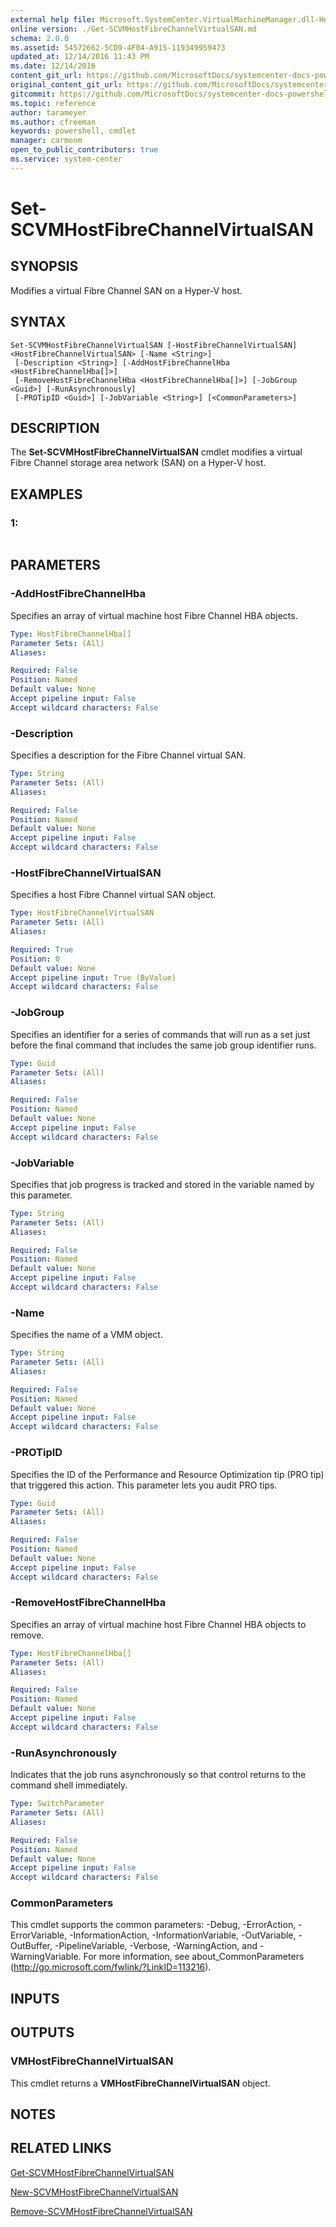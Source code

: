 ```yaml
---
external help file: Microsoft.SystemCenter.VirtualMachineManager.dll-Help.xml
online version: ./Get-SCVMHostFibreChannelVirtualSAN.md
schema: 2.0.0
ms.assetid: 54572662-5CD9-4F04-A915-119349959473
updated_at: 12/14/2016 11:43 PM
ms.date: 12/14/2016
content_git_url: https://github.com/MicrosoftDocs/systemcenter-docs-powershell/blob/master/systemcenter-cmdlets/SystemCenter2016/VirtualMachineManager/v1.0/Set-SCVMHostFibreChannelVirtualSAN.md
original_content_git_url: https://github.com/MicrosoftDocs/systemcenter-docs-powershell/blob/master/systemcenter-cmdlets/SystemCenter2016/VirtualMachineManager/v1.0/Set-SCVMHostFibreChannelVirtualSAN.md
gitcommit: https://github.com/MicrosoftDocs/systemcenter-docs-powershell/blob/96cd9bd2780eb6b78c540fa00d3b8a4313e3ed40/systemcenter-cmdlets/SystemCenter2016/VirtualMachineManager/v1.0/Set-SCVMHostFibreChannelVirtualSAN.md
ms.topic: reference
author: tarameyer
ms.author: cfreeman
keywords: powershell, cmdlet
manager: carmonm
open_to_public_contributors: true
ms.service: system-center
---
```


# Set-SCVMHostFibreChannelVirtualSAN

## SYNOPSIS
Modifies a virtual Fibre Channel SAN on a Hyper-V host.

## SYNTAX

```
Set-SCVMHostFibreChannelVirtualSAN [-HostFibreChannelVirtualSAN] <HostFibreChannelVirtualSAN> [-Name <String>]
 [-Description <String>] [-AddHostFibreChannelHba <HostFibreChannelHba[]>]
 [-RemoveHostFibreChannelHba <HostFibreChannelHba[]>] [-JobGroup <Guid>] [-RunAsynchronously]
 [-PROTipID <Guid>] [-JobVariable <String>] [<CommonParameters>]
```

## DESCRIPTION
The **Set-SCVMHostFibreChannelVirtualSAN** cmdlet modifies a virtual Fibre Channel storage area network (SAN) on a Hyper-V host.

## EXAMPLES

### 1:
```

```

## PARAMETERS

### -AddHostFibreChannelHba
Specifies an array of virtual machine host Fibre Channel HBA objects.

```yaml
Type: HostFibreChannelHba[]
Parameter Sets: (All)
Aliases: 

Required: False
Position: Named
Default value: None
Accept pipeline input: False
Accept wildcard characters: False
```

### -Description
Specifies a description for the Fibre Channel virtual SAN.

```yaml
Type: String
Parameter Sets: (All)
Aliases: 

Required: False
Position: Named
Default value: None
Accept pipeline input: False
Accept wildcard characters: False
```

### -HostFibreChannelVirtualSAN
Specifies a host Fibre Channel virtual SAN object.

```yaml
Type: HostFibreChannelVirtualSAN
Parameter Sets: (All)
Aliases: 

Required: True
Position: 0
Default value: None
Accept pipeline input: True (ByValue)
Accept wildcard characters: False
```

### -JobGroup
Specifies an identifier for a series of commands that will run as a set just before the final command that includes the same job group identifier runs.

```yaml
Type: Guid
Parameter Sets: (All)
Aliases: 

Required: False
Position: Named
Default value: None
Accept pipeline input: False
Accept wildcard characters: False
```

### -JobVariable
Specifies that job progress is tracked and stored in the variable named by this parameter.

```yaml
Type: String
Parameter Sets: (All)
Aliases: 

Required: False
Position: Named
Default value: None
Accept pipeline input: False
Accept wildcard characters: False
```

### -Name
Specifies the name of a VMM object.

```yaml
Type: String
Parameter Sets: (All)
Aliases: 

Required: False
Position: Named
Default value: None
Accept pipeline input: False
Accept wildcard characters: False
```

### -PROTipID
Specifies the ID of the Performance and Resource Optimization tip (PRO tip) that triggered this action.
This parameter lets you audit PRO tips.

```yaml
Type: Guid
Parameter Sets: (All)
Aliases: 

Required: False
Position: Named
Default value: None
Accept pipeline input: False
Accept wildcard characters: False
```

### -RemoveHostFibreChannelHba
Specifies an array of virtual machine host Fibre Channel HBA objects to remove.

```yaml
Type: HostFibreChannelHba[]
Parameter Sets: (All)
Aliases: 

Required: False
Position: Named
Default value: None
Accept pipeline input: False
Accept wildcard characters: False
```

### -RunAsynchronously
Indicates that the job runs asynchronously so that control returns to the command shell immediately.

```yaml
Type: SwitchParameter
Parameter Sets: (All)
Aliases: 

Required: False
Position: Named
Default value: None
Accept pipeline input: False
Accept wildcard characters: False
```

### CommonParameters
This cmdlet supports the common parameters: -Debug, -ErrorAction, -ErrorVariable, -InformationAction, -InformationVariable, -OutVariable, -OutBuffer, -PipelineVariable, -Verbose, -WarningAction, and -WarningVariable. For more information, see about_CommonParameters (http://go.microsoft.com/fwlink/?LinkID=113216).

## INPUTS

## OUTPUTS

### VMHostFibreChannelVirtualSAN
This cmdlet returns a **VMHostFibreChannelVirtualSAN** object.

## NOTES

## RELATED LINKS

[Get-SCVMHostFibreChannelVirtualSAN](xref:SystemCenter2016/VirtualMachineManager/v1.0/Get-SCVMHostFibreChannelVirtualSAN.md)

[New-SCVMHostFibreChannelVirtualSAN](xref:SystemCenter2016/VirtualMachineManager/v1.0/New-SCVMHostFibreChannelVirtualSAN.md)

[Remove-SCVMHostFibreChannelVirtualSAN](xref:SystemCenter2016/VirtualMachineManager/v1.0/Remove-SCVMHostFibreChannelVirtualSAN.md)

